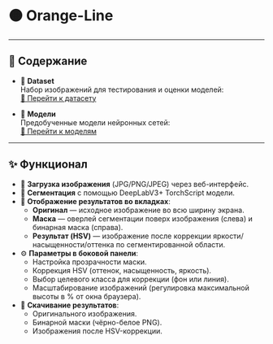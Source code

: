 # 🟠 Orange-Line

---

## 📂 Содержание 

- 📁 **Dataset**  
  Набор изображений для тестирования и оценки моделей:  
  [🔗 Перейти к датасету](https://drive.google.com/drive/u/0/folders/1QZW5-a8kytq41QkildWW-1lRwVMezhM1)

- 🤖 **Модели**  
  Предобученные модели нейронных сетей:  
  [🔗 Перейти к моделям](https://drive.google.com/drive/u/0/folders/1pE1-rscPYvZkpDXl_RCfbFhYLSvZLvJE)

---

## ✨ Функционал

- 📂 **Загрузка изображения** (JPG/PNG/JPEG) через веб-интерфейс.  
- 🧾 **Сегментация** с помощью DeepLabV3+ TorchScript модели.  
- 🎨 **Отображение результатов во вкладках**:
  - **Оригинал** — исходное изображение во всю ширину экрана.
  - **Маска** — оверлей сегментации поверх изображения (слева) и бинарная маска (справа).
  - **Результат (HSV)** — изображение после коррекции яркости/насыщенности/оттенка по сегментированной области.
- ⚙️ **Параметры в боковой панели**:
  - Настройка прозрачности маски.
  - Коррекция HSV (оттенок, насыщенность, яркость).
  - Выбор целевого класса для коррекции (фон или линия).
  - Масштабирование изображений (регулировка максимальной высоты в % от окна браузера).
- 💾 **Скачивание результатов**:
  - Оригинального изображения.
  - Бинарной маски (чёрно-белое PNG).
  - Изображения после HSV-коррекции.

